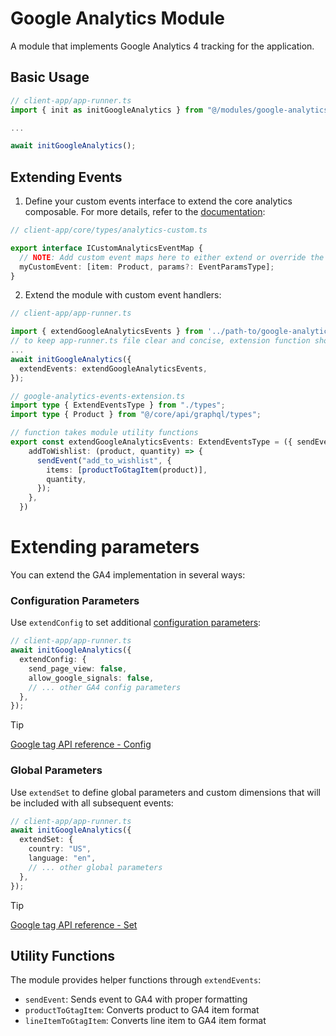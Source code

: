 # Google Analytics Module

A module that implements Google Analytics 4 tracking for the application.

## Basic Usage

```typescript
// client-app/app-runner.ts
import { init as initGoogleAnalytics } from "@/modules/google-analytics";

...

await initGoogleAnalytics();
```

## Extending Events

1. Define your custom events interface to extend the core analytics composable. For more details, refer to the [documentation](/client-app/core/composables//useAnalytics/README.md#extending-with-custom-events):

```ts
// client-app/core/types/analytics-custom.ts

export interface ICustomAnalyticsEventMap {
  // NOTE: Add custom event maps here to either extend or override the basic event map
  myCustomEvent: [item: Product, params?: EventParamsType];
}
```

2. Extend the module with custom event handlers:

```typescript
// client-app/app-runner.ts

import { extendGoogleAnalyticsEvents } from '../path-to/google-analytics-events-extension'
// to keep app-runner.ts file clear and concise, extension function should be defined in a separate file
...
await initGoogleAnalytics({
  extendEvents: extendGoogleAnalyticsEvents,
});

// google-analytics-events-extension.ts
import type { ExtendEventsType } from "./types";
import type { Product } from "@/core/api/graphql/types";

// function takes module utility functions
export const extendGoogleAnalyticsEvents: ExtendEventsType = ({ sendEvent, productToGtagItem, lineItemToGtagItem }) => {
    addToWishlist: (product, quantity) => {
      sendEvent("add_to_wishlist", {
        items: [productToGtagItem(product)],
        quantity,
      });
    },
  })
```

# Extending parameters

You can extend the GA4 implementation in several ways:

### Configuration Parameters

Use `extendConfig` to set additional [configuration parameters](https://developers.google.com/analytics/devguides/collection/ga4/reference/config):

```typescript
// client-app/app-runner.ts
await initGoogleAnalytics({
  extendConfig: {
    send_page_view: false,
    allow_google_signals: false,
    // ... other GA4 config parameters
  },
});
```

> [!TIP]
>
> [Google tag API reference - Config](https://developers.google.com/tag-platform/gtagjs/reference#config)

### Global Parameters

Use `extendSet` to define global parameters and custom dimensions that will be included with all subsequent events:

```typescript
// client-app/app-runner.ts
await initGoogleAnalytics({
  extendSet: {
    country: "US",
    language: "en",
    // ... other global parameters
  },
});
```

> [!TIP]
>
> [Google tag API reference - Set](https://developers.google.com/tag-platform/gtagjs/reference#set)

## Utility Functions

The module provides helper functions through `extendEvents`:

- `sendEvent`: Sends event to GA4 with proper formatting
- `productToGtagItem`: Converts product to GA4 item format
- `lineItemToGtagItem`: Converts line item to GA4 item format
